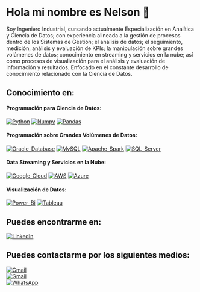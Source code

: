 # Hola mi nombre es Nelson 👋

Soy Ingeniero Industrial, cursando actualmente Especialización en Analítica y Ciencia de Datos; con experiencia alineada a la gestión de procesos dentro de los Sistemas de Gestión; el análisis de datos; el seguimiento, medición, análisis y evaluación de KPIs; la manipulación sobre grandes volúmenes de datos; conocimiento en streaming y servicios en la nube; así como procesos de visualización para el análisis y evaluación de información y resultados. Enfocado en el constante desarrollo de conocimiento relacionado con la Ciencia de Datos.

## Conocimiento en:

#### Programación para Ciencia de Datos:
[![Python](https://img.shields.io/badge/Python-FFD43B?style=for-the-badge&logo=python&logoColor=white&labelColor=101010)]()
[![Numpy](https://img.shields.io/badge/Numpy-013243?style=for-the-badge&logo=numpy&logoColor=white&labelColor=101010)]()
[![Pandas](https://img.shields.io/badge/Pandas-150458?style=for-the-badge&logo=pandas&logoColor=white&labelColor=101010)]()

#### Programación sobre Grandes Volúmenes de Datos:
[![Oracle_Database](https://img.shields.io/badge/Oracle_Database-F80000?style=for-the-badge&logo=oracle&logoColor=white&labelColor=101010)]()
[![MySQL](https://img.shields.io/badge/MySQL-4479A1?style=for-the-badge&logo=mysql&logoColor=white&labelColor=101010)]()
[![Apache_Spark](https://img.shields.io/badge/Apache_Spark-E25A1C?style=for-the-badge&logo=apachespark&logoColor=white&labelColor=101010)]()
[![SQL_Server](https://img.shields.io/badge/SQL_Server-CC2927?style=for-the-badge&logo=microsoftsqlserver&logoColor=white&labelColor=101010)]()

<!-- Falta SQL Server, Apache Spark -->

#### Data Streaming y Servicios en la Nube:
[![Google_Cloud](https://img.shields.io/badge/Google_Cloud-4285F4?style=for-the-badge&logo=googlecloud&logoColor=white&labelColor=101010)]()
[![AWS](https://img.shields.io/badge/AWS-232F3E?style=for-the-badge&logo=amazon-aws&logoColor=white&labelColor=101010)]()
[![Azure](https://img.shields.io/badge/Azure-0078D4?style=for-the-badge&logo=microsoftazure&logoColor=white&labelColor=101010)]()

#### Visualización de Datos:
[![Power_Bi](https://img.shields.io/badge/Power_Bi-F2C811?style=for-the-badge&logo=powerbi&logoColor=white&labelColor=101010)]()
[![Tableau](https://img.shields.io/badge/Tableau-E97627?style=for-the-badge&logo=tableau&logoColor=white&labelColor=101010)]()

## Puedes encontrarme en:
[![LinkedIn](https://img.shields.io/badge/LinkedIn-Nelson_Ramirez_Upegui-0077B5?style=for-the-badge&logo=linkedin&logoColor=white&labelColor=101010)](https://www.linkedin.com/in/nelson-fabi%C3%A1n-ram%C3%ADrez-upegui-007799125/)

## Puedes contactarme por los siguientes medios:
[![Gmail](https://img.shields.io/badge/Gmail-nelson.ramirez1@udea.edu.co-EA4335?style=for-the-badge&logo=gmail&logoColor=white&labelColor=101010)](mailto:nelson.ramirez1@udea.edu.co)
</br>
[![Gmail](https://img.shields.io/badge/Gmail-nframirezu@unal.edu.co-EA4335?style=for-the-badge&logo=gmail&logoColor=white&labelColor=101010)](mailto:nframirezu@unal.edu.co)
</br>
[![WhatsApp](https://img.shields.io/badge/WhatsApp-25D366?style=for-the-badge&logo=whatsapp&logoColor=white&labelColor=101010)](https://wa.me/573188397735)


<!-- Organizar el mailto: -->


<!--
**n-upegui/n-upegui** is a ✨ _special_ ✨ repository because its `README.md` (this file) appears on your GitHub profile.

Here are some ideas to get you started:

- 🔭 Trabajo actualmente con Sistemas Integrados de Gestión, enfocado en el seguimiento, medición análisis y evaluación de KPIs, así como la generación de modelos descriptivos y predictivos para diferentes sectores. 
- 🌱 Actualmente me encuentro realizando una Especialización en Analítica y Ciencia de Datos y reforzando mi conocimiento en SQL, SSAS, SSIS, Power BI, PySpark
- 👯 I’m looking to collaborate on ...
- 🤔 I’m looking for help with ...
- 💬 Ask me about ...
- 📫 How to reach me: ...
- 😄 Pronouns: ...
- ⚡ Fun fact: ...
-->
